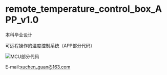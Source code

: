 #  remote_temperature_control_box_APP_v1.0

本科毕业设计

可远程操作的温度控制系统（APP部分代码）

![MCU部分代码](https://github.com/birdguan/remote_temperature_control_box_MCU_v0.1.0)

E-mail:xuchen_guan@163.com
